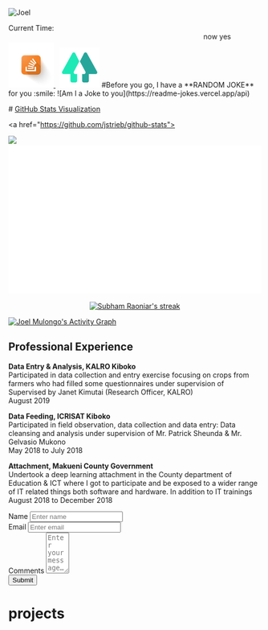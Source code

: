  ![Joel](Https://GitHub.com/joelwmulongo/fleet/blob/main/joel.gif?raw=true) <br>
 <body style="background-image:url(stackoverflow.png); background-size: cover; background-repeat: no-repeat; "> Current Time: <span id="txt"></span>  
<Html>
<Script language= "javascript">  
window.onload=function(){getTime();}  
function getTime(){  
var today=new Date();  
var h=today.getHours();  
var m=today.getMinutes();  
var s=today.getSeconds();  
// add a zero in front of numbers<10  
m=checkTime(m);  
s=checkTime(s);  
document.getElementById('txt').innerHTML=h+":"+m+":"+s;  
setTimeout(function(){getTime()},1000);  
}  
//setInterval("getTime()",1000);//another way  
function checkTime(i){  
if (i<10){  
  i="0" + i;  
 }  
return i;  
}  
</script>
<Marquee> now yes </marquee> </html>
<a href="https://stackoverflow.com/uers/16901798/joel-mulongo"> <Img SRC= "stack_overflow.png" height = "90" width = "90"> </a> &nbsp;
<a href="Https://linktr.ee/joelwmulongo"> <IMG SRC="linktree.png" height ="80" width = "80"></a>
 #Before you go, I have a **RANDOM JOKE** for you :smile:
![Am I a Joke to you](https://readme-jokes.vercel.app/api)

 
 ​#​ ​[​GitHub Stats Visualization​](https://github.com/jstrieb/github-stats) 
  
 ​<a href="https://github.com/jstrieb/github-stats"> 
  
 ​![](https://github.com/joelwmulongo/github-stats/blob/master/generated/overview.svg) 
 ​![](https://github.com/jstrieb/github-stats/blob/master/generated/languages.svg)

<p align="center">
    <a href="https://github.com/joelwmulongo">
        <img title="🔥 Get streak stats for your profile at git.io/streak-stats" alt="Subham Raoniar's streak" src="https://github-readme-streak-stats.herokuapp.com/?user=joelwmulongo&theme=black-ice&hide_border=true&stroke=0000&background=060A0CD0"/>
    </a>
</p>
<a href="https://github.com/joelwmulongo/github-readme-activity-graph"><img alt="Joel Mulongo's Activity Graph" src="https://activity-graph.herokuapp.com/graph?username=joelwmulongo&bg_color=0D1117&color=5BCDEC&line=5BCDEC&point=FFFFFF&hide_border=true" /></a>
<h2>Professional Experience</h2>

<Strong>Data Entry & Analysis, KALRO Kiboko </strong><BR>
Participated in data collection and entry exercise focusing on crops from farmers who had filled some questionnaires under supervision of Supervised by Janet Kimutai (Research Officer, KALRO) <BR>
August 2019
                            
<Strong> Data Feeding, ICRISAT Kiboko </strong><BR>
Participated in field observation, data collection and data entry: Data cleansing and analysis under supervision of Mr. Patrick Sheunda & Mr. Gelvasio Mukono <BR>
May 2018 to July 2018


<Strong> Attachment, Makueni County Government</strong> <BR>
Undertook a deep learning attachment in the County department of Education & ICT where I got to participate and be exposed to a wider range of IT related things both software and hardware. In addition to IT trainings<BR>
August 2018 to December 2018 <br>
  <form  action="https://formspree.io/f/xlezjane" method="post" id="contactform" role="form">
  <label for="name">Name</label>
  <input type="text" name="name" id="name" placeholder="Enter name" title="Please enter your name (at least 2 characters)" required><BR>
  <label for="email">Email</label>
  <input type="email" name="email" id="email" placeholder="Enter email" title="Please enter a valid email address" required><BR>
  <label for="comments">Comments</label>
  <textarea name="comment" cid="comments" cols="3" rows="5" placeholder="Enter your message…" title="Please enter your message (at least 10 characters)"></textarea><BR>
  <button type="submit" id="submit">Submit</button>
   </form>
<H1> projects </h1>
<A href="https://github.com/JoelwMulongo/stock-control-system">
  
                        
    
